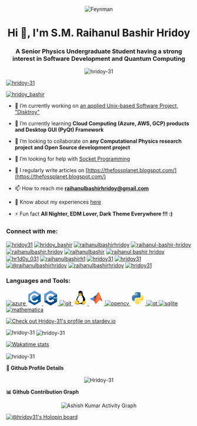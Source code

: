 <p align="center">
  <img src="https://pbs.twimg.com/media/DmK_xgyXsAA2mo8.jpg" alt="Feynman"/>
</p>

<!-- <p align="center">
  <img src="https://media.giphy.com/media/3oEduOXu3DBfTazzaw/giphy.gif" alt="This Image never shows up, sigh!"/>
</p> -->

<p align="center">

<h1 align="center">Hi 👋, I'm S.M. Raihanul Bashir Hridoy</h1>
<h3 align="center">A Senior Physics Undergraduate Student having a strong interest in Software Development and Quantum Computing</h3>

<p align="center"> <img src="https://gpvc.arturio.dev/Hridoy-31" alt="hridoy-31" /></a> </p>

<p align="left"> <a href="https://github.com/ryo-ma/github-profile-trophy"><img src="https://github-profile-trophy.vercel.app/?username=hridoy-31" alt="hridoy-31" /></a> </p>

<p align="left"> <a href="https://twitter.com/hridoy_bashir" target="blank"><img src="https://img.shields.io/twitter/follow/hridoy_bashir?logo=twitter&style=for-the-badge" alt="hridoy_bashir" /></a> </p>

- 🔭 I’m currently working on [an applied Unix-based Software Project, "Disktroy"](https://github.com/Hridoy-31/Disktroy)

- 🌱 I’m currently learning **Cloud Computing (Azure, AWS, GCP) products and Desktop GUI (PyQt) Framework**

- 👯 I’m looking to collaborate on **any Computational Physics research project and Open Source development project**

- 🤝 I’m looking for help with [Socket Programming](https://github.com/Hridoy-31/Adda-Web-App)

- 📝 I regularly write articles on [https://thefossplanet.blogspot.com/](https://thefossplanet.blogspot.com/)

- 📫 How to reach me **raihanulbashirhridoy@gmail.com**

- 📄 Know about my experiences [here](https://drive.google.com/file/d/1XpA7QAtv9dHuZNPJkGAKxsh5yE1-0e-z/view?usp=sharing)

- ⚡ Fun fact **All Nighter, EDM Lover, Dark Theme Everywhere !!! :)**

<h3 align="left">Connect with me:</h3>
<p align="left">
<a href="https://dev.to/hridoy31" target="blank"><img align="center" src="https://cdn.jsdelivr.net/npm/simple-icons@3.0.1/icons/dev-dot-to.svg" alt="hridoy31" height="30" width="40" /></a>
<a href="https://twitter.com/hridoy_bashir" target="blank"><img align="center" src="https://cdn.jsdelivr.net/npm/simple-icons@3.0.1/icons/twitter.svg" alt="hridoy_bashir" height="30" width="40" /></a>
<a href="https://linkedin.com/in/raihanulbashirhridoy" target="blank"><img align="center" src="https://cdn.jsdelivr.net/npm/simple-icons@3.0.1/icons/linkedin.svg" alt="raihanulbashirhridoy" height="30" width="40" /></a>
<a href="https://stackoverflow.com/users/raihanul-bashir-hridoy" target="blank"><img align="center" src="https://cdn.jsdelivr.net/npm/simple-icons@3.0.1/icons/stackoverflow.svg" alt="raihanul-bashir-hridoy" height="30" width="40" /></a>
<a href="https://fb.com/raihanulbashir.hridoy" target="blank"><img align="center" src="https://cdn.jsdelivr.net/npm/simple-icons@3.0.1/icons/facebook.svg" alt="raihanulbashir.hridoy" height="30" width="40" /></a>
<a href="https://instagram.com/raihanulbashir" target="blank"><img align="center" src="https://cdn.jsdelivr.net/npm/simple-icons@3.0.1/icons/instagram.svg" alt="raihanulbashir" height="30" width="40" /></a>
<a href="https://www.youtube.com/c/raihanul bashir hridoy" target="blank"><img align="center" src="https://cdn.jsdelivr.net/npm/simple-icons@3.0.1/icons/youtube.svg" alt="raihanul bashir hridoy" height="30" width="40" /></a>
<a href="https://www.codechef.com/users/hr1d0y_031" target="blank"><img align="center" src="https://cdn.jsdelivr.net/npm/simple-icons@3.1.0/icons/codechef.svg" alt="hr1d0y_031" height="30" width="40" /></a>
<a href="https://www.hackerrank.com/raihanulbashirh1" target="blank"><img align="center" src="https://cdn.jsdelivr.net/npm/simple-icons@3.0.1/icons/hackerrank.svg" alt="raihanulbashirh1" height="30" width="40" /></a>
<a href="https://codeforces.com/profile/hridoy31" target="blank"><img align="center" src="https://cdn.jsdelivr.net/npm/simple-icons@3.0.1/icons/codeforces.svg" alt="hridoy31" height="30" width="40" /></a>
<a href="https://www.leetcode.com/hridoy31" target="blank"><img align="center" src="https://cdn.jsdelivr.net/npm/simple-icons@3.0.1/icons/leetcode.svg" alt="hridoy31" height="30" width="40" /></a>
<a href="https://www.hackerearth.com/@raihanulbashirhridoy" target="blank"><img align="center" src="https://cdn.jsdelivr.net/npm/simple-icons@3.0.1/icons/hackerearth.svg" alt="@raihanulbashirhridoy" height="30" width="40" /></a>
<a href="https://auth.geeksforgeeks.org/user/raihanulbashirhridoy" target="blank"><img align="center" src="https://cdn.jsdelivr.net/npm/simple-icons@3.0.1/icons/geeksforgeeks.svg" alt="raihanulbashirhridoy" height="30" width="40" /></a>
<a href="https://www.topcoder.com/members/hridoy31" target="blank"><img align="center" src="https://cdn.jsdelivr.net/npm/simple-icons@3.0.1/icons/topcoder.svg" alt="hridoy31" height="30" width="40" /></a>
</p>

<h3 align="left">Languages and Tools:</h3>
<p align="left"> <a href="https://azure.microsoft.com/en-in/" target="_blank"> <img src="https://www.vectorlogo.zone/logos/microsoft_azure/microsoft_azure-icon.svg" alt="azure" width="40" height="40"/> </a> <a href="https://www.cprogramming.com/" target="_blank"> <img src="https://raw.githubusercontent.com/devicons/devicon/master/icons/c/c-original.svg" alt="c" width="40" height="40"/> </a> <a href="https://www.w3schools.com/cpp/" target="_blank"> <img src="https://raw.githubusercontent.com/devicons/devicon/master/icons/cplusplus/cplusplus-original.svg" alt="cplusplus" width="40" height="40"/> </a> <a href="https://git-scm.com/" target="_blank"> <img src="https://www.vectorlogo.zone/logos/git-scm/git-scm-icon.svg" alt="git" width="40" height="40"/> </a> <a href="https://www.linux.org/" target="_blank"> <img src="https://raw.githubusercontent.com/devicons/devicon/master/icons/linux/linux-original.svg" alt="linux" width="40" height="40"/> </a> <a href="https://www.mathworks.com/" target="_blank"> <img src="https://raw.githubusercontent.com/devicons/devicon/master/icons/matlab/matlab-original.svg" alt="matlab" width="40" height="40"/> </a> <a href="https://opencv.org/" target="_blank"> <img src="https://www.vectorlogo.zone/logos/opencv/opencv-icon.svg" alt="opencv" width="40" height="40"/> </a> <a href="https://www.python.org" target="_blank"> <img src="https://raw.githubusercontent.com/devicons/devicon/master/icons/python/python-original.svg" alt="python" width="40" height="40"/> </a> <a href="https://www.qt.io/" target="_blank"> <img src="https://upload.wikimedia.org/wikipedia/commons/0/0b/Qt_logo_2016.svg" alt="qt" width="40" height="40"/> </a> <a href="https://www.sqlite.org/" target="_blank"> <img src="https://www.vectorlogo.zone/logos/sqlite/sqlite-icon.svg" alt="sqlite" width="40" height="40"/> </a> <a href="https://www.wolfram.com/mathematica/" target="_blank"> <img src="https://raw.githubusercontent.com/detain/svg-logos/master/svg/mathematica-1.svg" alt="mathematica" width="40" height="40"/> </a> </p>

[![Check out Hridoy-31's profile on stardev.io](https://stardev.io/developers/Hridoy-31/badge/languages/global.svg)](https://stardev.io/developers/Hridoy-31)

<p><img align="left" src="https://github-readme-stats.vercel.app/api/top-langs?username=hridoy-31&show_icons=true&locale=en&layout=compact" alt="hridoy-31" /></p>

<p>&nbsp;<img align="center" src="https://github-readme-stats.vercel.app/api?username=hridoy-31&show_icons=true&locale=en" alt="hridoy-31" /></p>

[![Wakatime stats](https://github-readme-stats.vercel.app/api/wakatime?username=JustWhit3&layout=compact&theme=algolia)](https://github.com/JustWhit3/github-readme-stats)

<p><img align="center" src="https://github-readme-streak-stats.herokuapp.com/?user=hridoy-31&" alt="hridoy-31" /></p>

  <summary><b>🔎 Github Profile Details</b></summary>
<p align="center"><img height="180em" src="https://github-profile-summary-cards.vercel.app/api/cards/profile-details?username=Hridoy-31&theme=github_dark" alt="Hridoy-31" align = "center"/></p>

<summary><b>📊 Github Contribution Graph</b></summary>
<p align="center"<a href="#"><img alt="Ashish Kumar Activity Graph" src="https://activity-graph.herokuapp.com/graph?username=Hridoy-31&bg_color=0D1117&color=e05397&line=e05397&point=FFFFFF&hide_border=true&" /></a></p>

[![@hridoy31's Holopin board](https://holopin.io/api/user/board?user=hridoy31)](https://holopin.io/@hridoy31)

